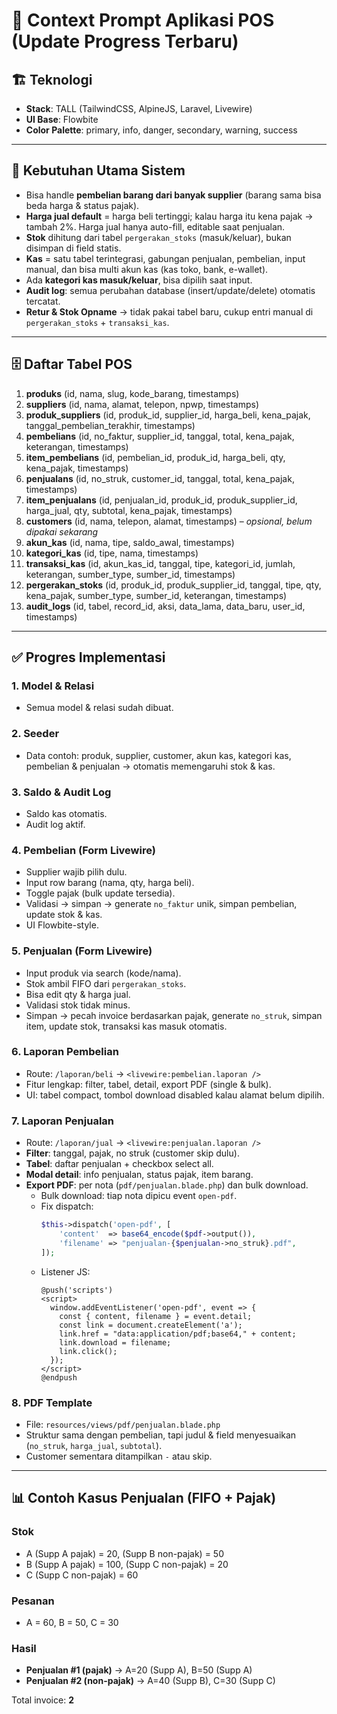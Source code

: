 # 📌 Context Prompt Aplikasi POS (Update Progress Terbaru)

## 🏗️ Teknologi

-   **Stack**: TALL (TailwindCSS, AlpineJS, Laravel, Livewire)
-   **UI Base**: Flowbite
-   **Color Palette**: primary, info, danger, secondary, warning, success

---

## 🎯 Kebutuhan Utama Sistem

-   Bisa handle **pembelian barang dari banyak supplier** (barang sama bisa beda harga & status pajak).
-   **Harga jual default** = harga beli tertinggi; kalau harga itu kena pajak → tambah 2%. Harga jual hanya auto-fill, editable saat penjualan.
-   **Stok** dihitung dari tabel `pergerakan_stoks` (masuk/keluar), bukan disimpan di field statis.
-   **Kas** = satu tabel terintegrasi, gabungan penjualan, pembelian, input manual, dan bisa multi akun kas (kas toko, bank, e-wallet).
-   Ada **kategori kas masuk/keluar**, bisa dipilih saat input.
-   **Audit log**: semua perubahan database (insert/update/delete) otomatis tercatat.
-   **Retur & Stok Opname** → tidak pakai tabel baru, cukup entri manual di `pergerakan_stoks` + `transaksi_kas`.

---

## 🗄️ Daftar Tabel POS

1. **produks** (id, nama, slug, kode_barang, timestamps)
2. **suppliers** (id, nama, alamat, telepon, npwp, timestamps)
3. **produk_suppliers** (id, produk_id, supplier_id, harga_beli, kena_pajak, tanggal_pembelian_terakhir, timestamps)
4. **pembelians** (id, no_faktur, supplier_id, tanggal, total, kena_pajak, keterangan, timestamps)
5. **item_pembelians** (id, pembelian_id, produk_id, harga_beli, qty, kena_pajak, timestamps)
6. **penjualans** (id, no_struk, customer_id, tanggal, total, kena_pajak, timestamps)
7. **item_penjualans** (id, penjualan_id, produk_id, produk_supplier_id, harga_jual, qty, subtotal, kena_pajak, timestamps)
8. **customers** (id, nama, telepon, alamat, timestamps) – _opsional, belum dipakai sekarang_
9. **akun_kas** (id, nama, tipe, saldo_awal, timestamps)
10. **kategori_kas** (id, tipe, nama, timestamps)
11. **transaksi_kas** (id, akun_kas_id, tanggal, tipe, kategori_id, jumlah, keterangan, sumber_type, sumber_id, timestamps)
12. **pergerakan_stoks** (id, produk_id, produk_supplier_id, tanggal, tipe, qty, kena_pajak, sumber_type, sumber_id, keterangan, timestamps)
13. **audit_logs** (id, tabel, record_id, aksi, data_lama, data_baru, user_id, timestamps)

---

## ✅ Progres Implementasi

### 1. **Model & Relasi**

-   Semua model & relasi sudah dibuat.

### 2. **Seeder**

-   Data contoh: produk, supplier, customer, akun kas, kategori kas, pembelian & penjualan → otomatis memengaruhi stok & kas.

### 3. **Saldo & Audit Log**

-   Saldo kas otomatis.
-   Audit log aktif.

### 4. **Pembelian (Form Livewire)**

-   Supplier wajib pilih dulu.
-   Input row barang (nama, qty, harga beli).
-   Toggle pajak (bulk update tersedia).
-   Validasi → simpan → generate `no_faktur` unik, simpan pembelian, update stok & kas.
-   UI Flowbite-style.

### 5. **Penjualan (Form Livewire)**

-   Input produk via search (kode/nama).
-   Stok ambil FIFO dari `pergerakan_stoks`.
-   Bisa edit qty & harga jual.
-   Validasi stok tidak minus.
-   Simpan → pecah invoice berdasarkan pajak, generate `no_struk`, simpan item, update stok, transaksi kas masuk otomatis.

### 6. **Laporan Pembelian**

-   Route: `/laporan/beli` → `<livewire:pembelian.laporan />`
-   Fitur lengkap: filter, tabel, detail, export PDF (single & bulk).
-   UI: tabel compact, tombol download disabled kalau alamat belum dipilih.

### 7. **Laporan Penjualan**

-   Route: `/laporan/jual` → `<livewire:penjualan.laporan />`
-   **Filter**: tanggal, pajak, no struk (customer skip dulu).
-   **Tabel**: daftar penjualan + checkbox select all.
-   **Modal detail**: info penjualan, status pajak, item barang.
-   **Export PDF**: per nota (`pdf/penjualan.blade.php`) dan bulk download.
    -   Bulk download: tiap nota dipicu event `open-pdf`.
    -   Fix dispatch:
        ```php
        $this->dispatch('open-pdf', [
            'content'  => base64_encode($pdf->output()),
            'filename' => "penjualan-{$penjualan->no_struk}.pdf",
        ]);
        ```
    -   Listener JS:
        ```blade
        @push('scripts')
        <script>
          window.addEventListener('open-pdf', event => {
            const { content, filename } = event.detail;
            const link = document.createElement('a');
            link.href = "data:application/pdf;base64," + content;
            link.download = filename;
            link.click();
          });
        </script>
        @endpush
        ```

### 8. **PDF Template**

-   File: `resources/views/pdf/penjualan.blade.php`
-   Struktur sama dengan pembelian, tapi judul & field menyesuaikan (`no_struk`, `harga_jual`, `subtotal`).
-   Customer sementara ditampilkan `-` atau skip.

---

## 📊 Contoh Kasus Penjualan (FIFO + Pajak)

### Stok

-   A (Supp A pajak) = 20, (Supp B non-pajak) = 50
-   B (Supp A pajak) = 100, (Supp C non-pajak) = 20
-   C (Supp C non-pajak) = 60

### Pesanan

-   A = 60, B = 50, C = 30

### Hasil

-   **Penjualan #1 (pajak)** → A=20 (Supp A), B=50 (Supp A)
-   **Penjualan #2 (non-pajak)** → A=40 (Supp B), C=30 (Supp C)

Total invoice: **2**
